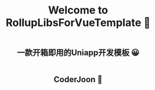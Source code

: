 
<div  class="box"  style="    display: flex;    justify-content: center;    align-items: center;    flex-direction: column; ">  <h1 align="center">Welcome to RollupLibsForVueTemplate 👋</h1> 
     <h2 align="center"> 一款开箱即用的Uniapp开发模板  😀</h2> 
     <h2 align="center"> CoderJoon  🐂</h2> 
